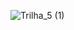![Trilha_5 (1)](https://github.com/paulocfsouza/Trilha_5/assets/167241640/575e33b3-8e7c-49c7-bee6-ad211fda13c7)
